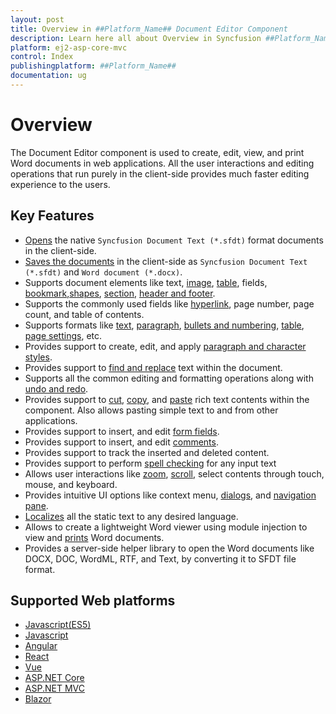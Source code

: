 ```yaml
---
layout: post
title: Overview in ##Platform_Name## Document Editor Component
description: Learn here all about Overview in Syncfusion ##Platform_Name## Document Editor component and more.
platform: ej2-asp-core-mvc
control: Index
publishingplatform: ##Platform_Name##
documentation: ug
---
```



# Overview

The Document Editor component is used to create, edit, view, and print Word documents in web applications. All the user interactions and editing operations that run purely in the client-side provides much faster editing experience to the users.

## Key Features

* [Opens](../document-editor/import) the native `Syncfusion Document Text (*.sfdt)` format documents in the client-side.
* [Saves the documents](../document-editor/export) in the client-side as `Syncfusion Document Text (*.sfdt)` and `Word document (*.docx)`.
* Supports document elements like text, [image](../document-editor/image), [table](../document-editor/table), fields, [bookmark](../document-editor/bookmark),[shapes](../document-editor/shapes), [section](../document-editor/section-format), [header and footer](../document-editor/header-footer).
* Supports the commonly used fields like [hyperlink](../document-editor/link), page number, page count, and table of contents.
* Supports formats like [text](../document-editor/text-format), [paragraph](../document-editor/paragraph-format), [bullets and numbering](../document-editor/list-format), [table](../document-editor/table-format), [page settings](../document-editor/section-format), etc.
* Provides support to create, edit, and apply [paragraph and character styles](../document-editor/styles).
* Provides support to [find and replace](../document-editor/find-and-replace) text within the document.
* Supports all the common editing and formatting operations along with [undo and redo](../document-editor/history).
* Provides support to [cut](../document-editor/clipboard#cut), [copy](../document-editor/clipboard#copy), and [paste](../document-editor/clipboard#paste) rich text contents within the component. Also allows pasting simple text to and from other applications.
* Provides support to insert, and edit [form fields](../document-editor/form-fields).
* Provides support to insert, and edit [comments](../document-editor/comments).
* Provides support to track the inserted and deleted content.
* Provides support to perform [spell checking](../document-editor/spell-check) for any input text
* Allows user interactions like [zoom](../document-editor/scrolling-zooming#zooming), [scroll](../document-editor/scrolling-zooming), select contents through touch, mouse, and keyboard.
* Provides intuitive UI options like context menu, [dialogs](../document-editor/dialog), and [navigation pane](../document-editor/find-and-replace#options-pane).
* [Localizes](../document-editor/global-local) all the static text to any desired language.
* Allows to create a lightweight Word viewer using module injection to view and [prints](../document-editor/print) Word documents.
* Provides a server-side helper library to open the Word documents like DOCX, DOC, WordML, RTF, and Text, by converting it to SFDT file format.

## Supported Web platforms

* [Javascript(ES5)](https://ej2.syncfusion.com/javascript/documentation/document-editor/getting-started/)
* [Javascript](https://ej2.syncfusion.com/documentation/document-editor/getting-started/)
* [Angular](https://ej2.syncfusion.com/angular/documentation/document-editor/getting-started/)
* [React](https://ej2.syncfusion.com/react/documentation/document-editor/getting-started/)
* [Vue](https://ej2.syncfusion.com/vue/documentation/document-editor/getting-started/)
* [ASP.NET Core](https://ej2.syncfusion.com/aspnetcore/documentation/document-editor/getting-started/)
* [ASP.NET MVC](https://ej2.syncfusion.com/aspnetmvc/documentation/document-editor/getting-started/)
* [Blazor](https://blazor.syncfusion.com/documentation/document-editor/getting-started/server-side-application/)